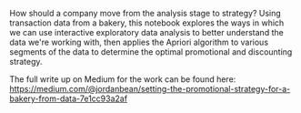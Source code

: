 How should a company move from the analysis stage to strategy? Using transaction data from a bakery, this notebook explores the 
ways in which we can use interactive exploratory data analysis to better understand the data we're working with, then
applies the Apriori algorithm to various segments of the data to determine the optimal promotional and discounting 
strategy. 

The full write up on Medium for the work can be found here: 
https://medium.com/@jordanbean/setting-the-promotional-strategy-for-a-bakery-from-data-7e1cc93a2af
